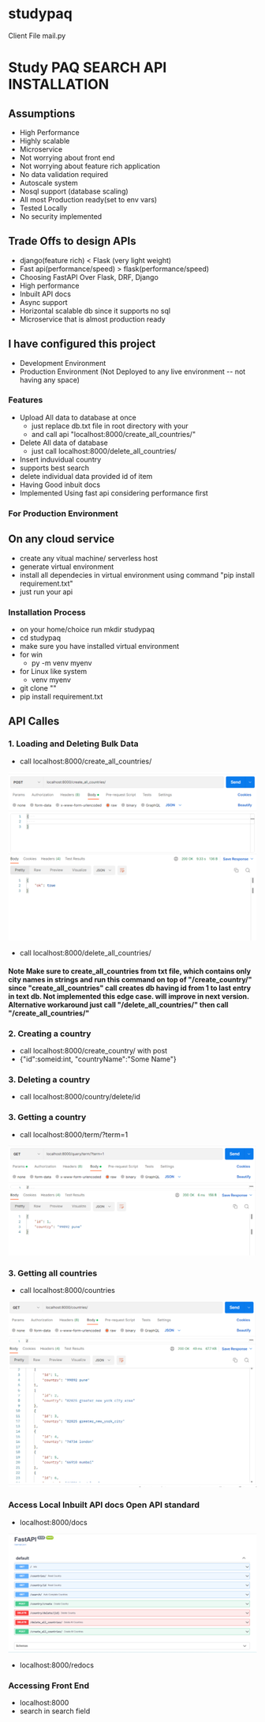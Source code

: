 # studypaq
Client File mail.py
# Study PAQ SEARCH API INSTALLATION
## Assumptions 
- High Performance
- Highly scalable
- Microservice 
- Not worrying about front end
- Not worrying about feature rich application
- No data validation required
- Autoscale system
- Nosql support (database scaling) 
- All most Production ready(set to env vars)
- Tested Locally 
- No security implemented 
## Trade Offs to design APIs
- django(feature rich) < Flask (very light weight)
- Fast api(performance/speed) > flask(performance/speed)
- Choosing FastAPI Over Flask, DRF, Django
- High performance
- Inbuilt API docs
- Async support
- Horizontal scalable db since it supports no sql 
- Microservice that is almost production ready 

## I have configured this project 

- Development Environment
- Production Environment (Not Deployed to any live environment -- not having any space)

### Features

- Upload All data to database at once
    - just replace db.txt file in root directory with your
    - and call api "localhost:8000/create_all_countries/"
- Delete All data of database 
    - just call localhost:8000/delete_all_countries/
- Insert induvidual country
- supports best search
- delete individual data provided id of item
- Having Good inbuit docs
- Implemented Using fast api considering performance first

### For Production Environment
## On any cloud service

- create any vitual machine/ serverless host
- generate virtual environment
- install all dependecies in virtual environment using command "pip install requirement.txt"
- just run your api 

### Installation Process

- on your home/choice run mkdir studypaq 
- cd studypaq
- make sure you have installed virtual environment
- for win
    - py -m venv myenv
- for Linux like system
    - venv myenv
- git clone ""
- pip install requirement.txt

## API Calles 

### 1. Loading and Deleting Bulk Data

- call localhost:8000/create_all_countries/ 

![image](screenshots/create_all_country.png)

- call localhost:8000/delete_all_countries/

#### Note Make sure to create_all_countries from txt file, which contains only city names in strings and run this command on top of "/create_country/" since "create_all_countries" call creates db having id from 1 to last entry in text db. Not implemented this edge case. will improve in next version. Alternative workaround just call "/delete_all_countries/" then call "/create_all_countries/"



### 2. Creating a country 

- call localhost:8000/create_country/ with post 
- {"id":someid:int, "countryName":"Some Name"}

### 3. Deleting a country 

- call localhost:8000/country/delete/id

### 3. Getting a country 

- call localhost:8000/term/?term=1

![country](screenshots/get_one_term.png)

### 3. Getting all countries 

- call localhost:8000/countries

![all_countries](/screenshots/all_countries.png)

### Access Local Inbuilt API docs Open API standard

- localhost:8000/docs

![image](screenshots/fast_api_swaggers_docs.png)

- localhost:8000/redocs

### Accessing Front End 

- localhost:8000
- search in search field 

